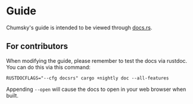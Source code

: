 # Guide

Chumsky's guide is intended to be viewed through [docs.rs](https://docs.rs/chumsky/1.0.0-alpha.4/chumsky/guide/index.html).

## For contributors

When modifying the guide, please remember to test the docs via rustdoc. You can do this via this command:

```
RUSTDOCFLAGS="--cfg docsrs" cargo +nightly doc --all-features
```

Appending `--open` will cause the docs to open in your web browser when built.
